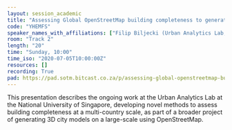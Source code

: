 ```yaml
---
layout: session_academic
title: "Assessing Global OpenStreetMap building completeness to generate large-scale 3D city models"
code: "YHEMFS"
speaker_names_with_affiliations: ["Filip Biljecki (Urban Analytics Lab, National University of Singapore, Singapore)", "Ang Li Min (Urban Analytics Lab, National University of Singapore, Singapore)"]
room: "Track 2"
length: "20"
time: "Sunday, 10:00"
time_iso: "2020-07-05T10:00:00Z"
resources: []
recording: True
pad: https://pad.sotm.bitcast.co.za/p/assessing-global-openstreetmap-building-completene
---
```

This presentation describes the ongoing work at the Urban Analytics Lab at the National University of Singapore, developing novel methods to assess building completeness at a multi-country scale, as part of a broader project of generating 3D city models on a large-scale using OpenStreetMap.
